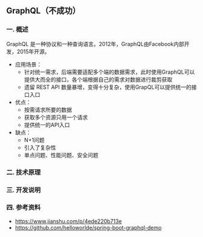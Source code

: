 ## GraphQL（不成功）

### 一.  概述
GraphQL 是一种协议和一种查询语言。2012年，GraphQL由Facebook内部开发，2015年开源。

- 应用场景：
    - 针对统一需求，后端需要适配多个端的数据需求，此时使用GraphQL可以提供大而全的接口，各个端根据自己的需求对数据进行裁剪获取
    - 遗留 REST API 数量暴增，变得十分复杂，使用GrapQL可以提供统一的接口入口
- 优点：
    - 按需请求所要的数据
    - 获取多个资源只用一个请求
    - 提供统一的API入口
- 缺点：
    - N+1问题
    - 引入了复杂性
    - 单点问题、性能问题、安全问题

### 二.  技术原理

### 三.  开发说明

### 四.  参考资料 

- https://www.jianshu.com/p/4ede220b713e
- https://github.com/helloworlde/spring-boot-graphql-demo
